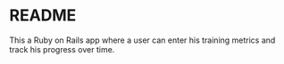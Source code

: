 # README

This a Ruby on Rails app where a user can enter his training metrics and track his progress over time.
